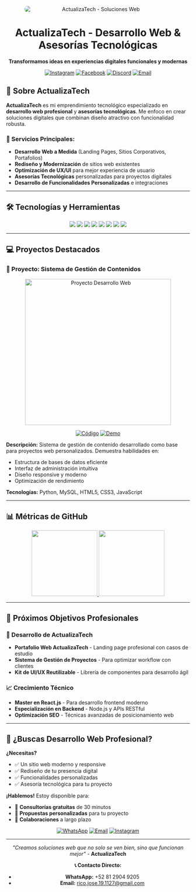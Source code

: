 <div align="center">
  <img src="https://drive.google.com/uc?export=view&id=1BNHtR0kNUSSO3wqMbOQ486qmrZ-fpkJI" 
       alt="ActualizaTech - Soluciones Web" 
       style="display: block; margin: 0 auto; border-radius: 15px; max-width: 80%;">
  
  <h1 align="center">ActualizaTech - Desarrollo Web & Asesorías Tecnológicas</h1>
  <p><strong>Transformamos ideas en experiencias digitales funcionales y modernas</strong></p>

[![Instagram](https://img.shields.io/badge/-Instagram-E4405F?style=for-the-badge&logo=instagram&logoColor=white)](https://www.instagram.com/richoflucky/profilecard/?igsh=MTh6ZmtxeDR1d2x3eA==)
[![Facebook](https://img.shields.io/badge/-Facebook-1877F2?style=for-the-badge&logo=facebook&logoColor=white)](https://www.facebook.com/richoflucky?mibextid=ZbWKwL)
[![Discord](https://img.shields.io/badge/-Discord-5865F2?style=for-the-badge&logo=discord&logoColor=white)](https://discord.com/users/joserico_)
[![Email](https://img.shields.io/badge/📧_Email-D14836?style=for-the-badge&logo=gmail&logoColor=white)](mailto:rico.jose.19.1127@gmail.com)

</div>

## 🚀 Sobre ActualizaTech

**ActualizaTech** es mi emprendimiento tecnológico especializado en **desarrollo web profesional** y **asesorías tecnológicas**. Me enfoco en crear soluciones digitales que combinan diseño atractivo con funcionalidad robusta.

### 💼 Servicios Principales:
- **Desarrollo Web a Medida** (Landing Pages, Sitios Corporativos, Portafolios)
- **Rediseño y Modernización** de sitios web existentes
- **Optimización de UX/UI** para mejor experiencia de usuario
- **Asesorías Tecnológicas** personalizadas para proyectos digitales
- **Desarrollo de Funcionalidades Personalizadas** e integraciones

---

## 🛠 Tecnologías y Herramientas

<p align="center">
  <img src="https://img.shields.io/badge/HTML5-E34F26?style=for-the-badge&logo=html5&logoColor=white" />
  <img src="https://img.shields.io/badge/CSS3-1572B6?style=for-the-badge&logo=css3&logoColor=white" />
  <img src="https://img.shields.io/badge/JavaScript-F7DF1E?style=for-the-badge&logo=javascript&logoColor=black" />
  <img src="https://img.shields.io/badge/Python-3776AB?style=for-the-badge&logo=python&logoColor=white" />
  <img src="https://img.shields.io/badge/MySQL-005C84?style=for-the-badge&logo=mysql&logoColor=white" />
  <img src="https://img.shields.io/badge/MongoDB-4EA94B?style=for-the-badge&logo=mongodb&logoColor=white" />
  <img src="https://img.shields.io/badge/Git-F05032?style=for-the-badge&logo=git&logoColor=white" />
  <img src="https://img.shields.io/badge/VS_Code-007ACC?style=for-the-badge&logo=visual-studio-code&logoColor=white" />
</p>

---

## 💻 Proyectos Destacados

### 🎯 Proyecto: Sistema de Gestión de Contenidos
<div align="center">
<a href="https://github.com/RMJGLUCKY27/DEAD_CELLS-DATABASE" target="_blank">
<img src="https://i.ytimg.com/vi/vYVy0LwaC4E/maxresdefault.jpg" alt="Proyecto Desarrollo Web" width="400">
</a>

[![Código](https://img.shields.io/badge/VER_CÓDIGO-ff9?style=for-the-badge&logo=github&logoColor=black)](https://github.com/RMJGLUCKY27/DEAD_CELLS-DATABASE)
[![Demo](https://img.shields.io/badge/🚀_VER_DEMO-00C851?style=for-the-badge)](#) <!-- Agrega link de demo cuando tengas -->

</div>

**Descripción:** Sistema de gestión de contenido desarrollado como base para proyectos web personalizados. Demuestra habilidades en:
- Estructura de bases de datos eficiente
- Interfaz de administración intuitiva
- Diseño responsive y moderno
- Optimización de rendimiento

**Tecnologías:** Python, MySQL, HTML5, CSS3, JavaScript

---

## 📊 Métricas de GitHub

<p align="center">
<a href="https://github.com/RMJGLUCKY27">
  <img height="180em" src="https://github-readme-stats-eight-theta.vercel.app/api?username=RMJGLUCKY27&show_icons=true&theme=algolia&include_all_commits=true&count_private=true&hide_title=true"/>
  <img height="180em" src="https://github-readme-stats-eight-theta.vercel.app/api/top-langs/?username=RMJGLUCKY27&layout=compact&langs_count=8&theme=algolia&hide_title=true"/>
</a>
</p>

---

## 🎯 Próximos Objetivos Profesionales

### 🚀 Desarrollo de ActualizaTech
- **Portafolio Web ActualizaTech** - Landing page profesional con casos de estudio
- **Sistema de Gestión de Proyectos** - Para optimizar workflow con clientes
- **Kit de UI/UX Reutilizable** - Librería de componentes para desarrollo ágil

### 📈 Crecimiento Técnico
- **Master en React.js** - Para desarrollo frontend moderno
- **Especialización en Backend** - Node.js y APIs RESTful
- **Optimización SEO** - Técnicas avanzadas de posicionamiento web

---

## 💼 ¿Buscas Desarrollo Web Profesional?

**¿Necesitas?**
- ✅ Un sitio web moderno y responsive
- ✅ Rediseño de tu presencia digital
- ✅ Funcionalidades personalizadas
- ✅ Asesoría tecnológica para tu proyecto

**¡Hablemos!** Estoy disponible para:
- 📧 **Consultorías gratuitas** de 30 minutos
- 🎨 **Propuestas personalizadas** para tu proyecto
- 🤝 **Colaboraciones** a largo plazo

<div align="center">

[![WhatsApp](https://img.shields.io/badge/💬_WhatsApp-25D366?style=for-the-badge&logo=whatsapp&logoColor=white)](https://wa.me/528129049205)
[![Email](https://img.shields.io/badge/📧_Email-D14836?style=for-the-badge&logo=gmail&logoColor=white)](mailto:rico.jose.19.1127@gmail.com)
[![Instagram](https://img.shields.io/badge/📱_Instagram-E4405F?style=for-the-badge&logo=instagram&logoColor=white)](https://www.instagram.com/richoflucky/profilecard/?igsh=MTh6ZmtxeDR1d2x3eA==)

</div>

---

<div align="center">
  
*"Creamos soluciones web que no solo se ven bien, sino que funcionan mejor"* - **ActualizaTech**

**📞 Contacto Directo:** 
- **WhatsApp:** +52 81 2904 9205
- **Email:** rico.jose.19.1127@gmail.com

</div>
